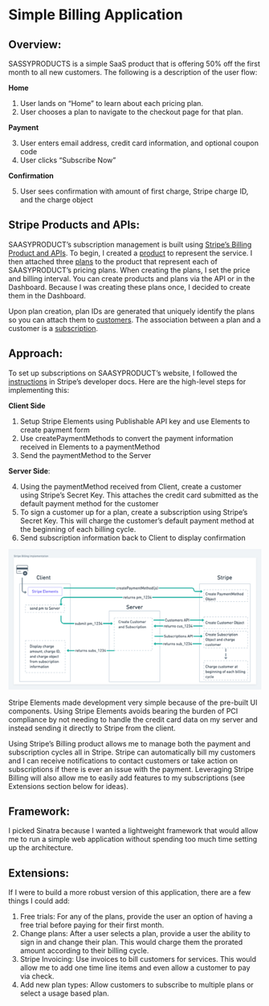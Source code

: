# Simple Billing Application

## Overview:
SASSYPRODUCTS is a simple SaaS product that is offering 50% off the first month to all new customers. The following is a description of the user flow:

**Home** 
1. User lands on “Home” to learn about each pricing plan.
2. User chooses a plan to navigate to the checkout page for that plan.

**Payment**

3. User enters email address, credit card information, and optional coupon code
4. User clicks “Subscribe Now”

**Confirmation**

5. User sees confirmation with amount of first charge, Stripe charge ID, and the charge object
 
## Stripe Products and APIs:
SAASYPRODUCT’s subscription management is built using [Stripe’s Billing Product and APIs](https://stripe.com/docs/billing). To begin, I created a [product](https://stripe.com/docs/billing/subscriptions/products-and-plans#products) to represent the service. I then attached three [plans](https://stripe.com/docs/billing/subscriptions/products-and-plans#plans-detail) to the product that represent each of SAASYPRODUCT’s pricing plans. When creating the plans, I set the price and billing interval. You can create products and plans via the API or in the Dashboard. Because I was creating these plans once, I decided to create them in the Dashboard. 

Upon plan creation, plan IDs are generated that uniquely identify the plans so you can attach them to [customers](https://stripe.com/docs/billing/customer). The association between a plan and a customer is a [subscription](https://stripe.com/docs/billing/subscriptions/set-up-subscription). 

## Approach:
To set up subscriptions on SAASYPRODUCT’s website, I followed the [instructions](https://stripe.com/docs/billing/subscriptions/set-up-subscription) in Stripe’s developer docs.  Here are the high-level steps for implementing this:

**Client Side**
1.    Setup Stripe Elements using Publishable API key and use Elements to create payment form
2.    Use createPaymentMethods to convert the payment information received in Elements to a paymentMethod
3.    Send the paymentMethod to the Server

**Server Side**:

4. Using the paymentMethod received from Client, create a customer using Stripe’s Secret Key. This attaches the credit card submitted as the default payment method for the customer
5. To sign a customer up for a plan, create a subscription using Stripe’s Secret Key. This will charge the customer’s default payment method at the beginning of each billing cycle. 
6. Send subscription information back to Client to display confirmation

![Billing Diagram](/Billing-diagram.png)

Stripe Elements made development very simple because of the pre-built UI components. Using Stripe Elements avoids bearing the burden of PCI compliance by not needing to handle the credit card data on my server and instead sending it directly to Stripe from the client. 

Using Stripe’s Billing product allows me to manage both the payment and subscription cycles all in Stripe. Stripe can automatically bill my customers and I can receive notifications to contact customers or take action on subscriptions if there is ever an issue with the payment. Leveraging Stripe Billing will also allow me to easily add features to my subscriptions (see Extensions section below for ideas). 

## Framework:
I picked Sinatra because I wanted a lightweight framework that would allow me to run a simple web application without spending too much time setting up the architecture.

## Extensions:
If I were to build a more robust version of this application, there are a few things I could add:
1. Free trials: For any of the plans, provide the user an option of having a free trial before paying for their first month.
2. Change plans: After a user selects a plan, provide a user the ability to sign in and change their plan. This would charge them the prorated amount according to their billing cycle. 
3. Stripe Invoicing: Use invoices to bill customers for services. This would allow me to add one time line items and even allow a customer to pay via check. 
4. Add new plan types: Allow customers to subscribe to multiple plans or select a usage based plan. 

